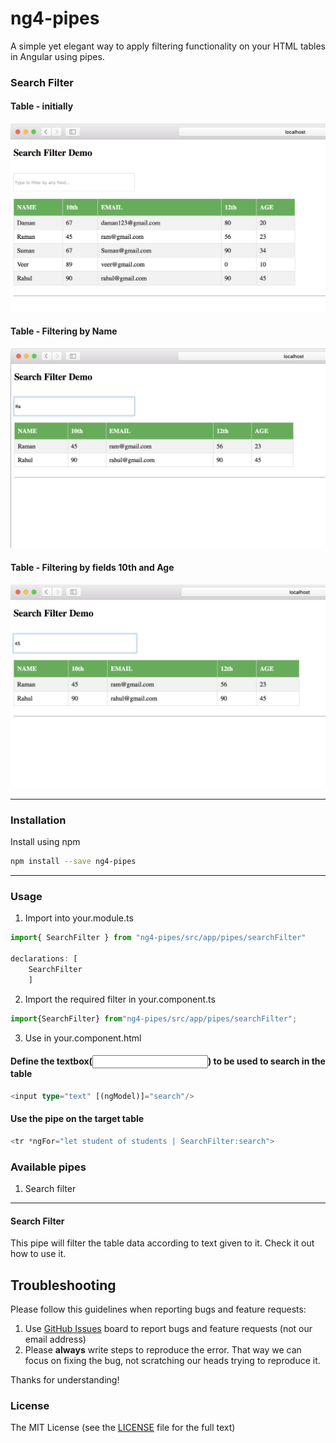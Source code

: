 # ng4-pipes
A simple yet elegant way to apply filtering functionality on your HTML tables in Angular using pipes.

### Search Filter
#### Table - initially
![alt text](https://github.com/soniabehal/ng4-pipes/blob/master/images/ng4-pipes1.PNG)

#### Table - Filtering by Name
![alt text](https://github.com/soniabehal/ng4-pipes/blob/master/images/ng4-pipes2.PNG)

#### Table - Filtering by fields 10th and Age
![alt text](https://github.com/soniabehal/ng4-pipes/blob/master/images/ng4-pipes3.PNG)
***

### Installation
Install using npm
```bash
npm install --save ng4-pipes
```
___

### Usage
1. Import into your.module.ts
```typescript
import{ SearchFilter } from "ng4-pipes/src/app/pipes/searchFilter"

declarations: [ 
    SearchFilter 
    ]
```

2. Import the required filter in your.component.ts
```typescript
import{SearchFilter} from"ng4-pipes/src/app/pipes/searchFilter";
```

3. Use in your.component.html
#### Define the textbox(<input type="text">) to be used to search in the table
```typescript
<input type="text" [(ngModel)]="search"/>
```
#### Use the pipe on the target table
```typescript
<tr *ngFor="let student of students | SearchFilter:search">
```

### Available pipes 
1. Search filter

***
#### Search Filter
This pipe will filter the table data according to text given to it. Check it out how to use it.


## Troubleshooting

Please follow this guidelines when reporting bugs and feature requests:

1. Use [GitHub Issues](https://github.com/valor-software/ng2-charts/issues) board to report bugs and feature requests (not our email address)
2. Please **always** write steps to reproduce the error. That way we can focus on fixing the bug, not scratching our heads trying to reproduce it.

Thanks for understanding!

### License

The MIT License (see the [LICENSE](https://github.com/valor-software/ng2-charts/blob/master/LICENSE) file for the full text)
